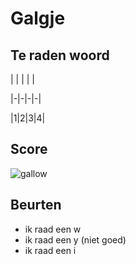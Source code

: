 # Galgje

## Te raden woord

| | | | | 

|-|-|-|-|

|1|2|3|4|

## Score
![gallow](./images/2.png)

## Beurten
* ik raad een w
* ik raad een y (niet goed)
* ik raad een i